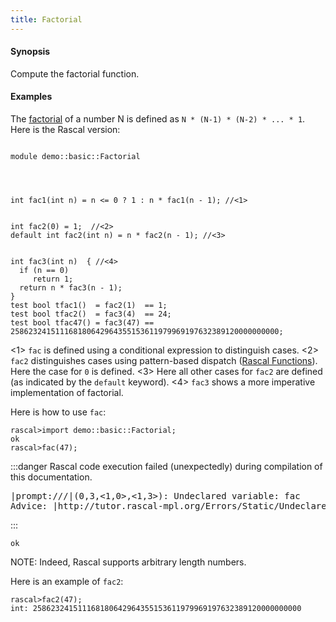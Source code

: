 ```yaml
---
title: Factorial
---
```


#### Synopsis

Compute the factorial function.

#### Examples

The [factorial](http://en.wikipedia.org/wiki/Factorial)
of a number N is defined as `N * (N-1) * (N-2) * ... * 1`.
Here is the Rascal version:

```rascal

module demo::basic::Factorial




int fac1(int n) = n <= 0 ? 1 : n * fac1(n - 1); //<1>


int fac2(0) = 1;  //<2>
default int fac2(int n) = n * fac2(n - 1); //<3>


int fac3(int n)  { //<4>
  if (n == 0) 
     return 1;
  return n * fac3(n - 1);
}
test bool tfac1()  = fac2(1)  == 1;
test bool tfac2()  = fac3(4)  == 24;
test bool tfac47() = fac3(47) == 258623241511168180642964355153611979969197632389120000000000;

```
          
<1> `fac` is defined using a conditional expression to distinguish cases.
<2> `fac2` distinguishes cases using pattern-based dispatch ([Rascal Functions](../../../Rascal/Declarations/Function)).
    Here the case for `0` is defined.
<3> Here all other cases for `fac2` are defined (as indicated by the `default` keyword).
<4> `fac3` shows a more imperative implementation of factorial.

Here is how to use `fac`:


```rascal-shell
rascal>import demo::basic::Factorial;
ok
rascal>fac(47);
```
:::danger
Rascal code execution failed (unexpectedly) during compilation of this documentation.
<pre>
|prompt:///|(0,3,<1,0>,<1,3>): Undeclared variable: fac
Advice: |http://tutor.rascal-mpl.org/Errors/Static/UndeclaredVariable/UndeclaredVariable.html|
</pre>
:::

```rascal-shell
ok
```

NOTE: Indeed, Rascal supports arbitrary length numbers.
 
Here is an example of `fac2`:

```rascal-shell
rascal>fac2(47);
int: 258623241511168180642964355153611979969197632389120000000000
```


